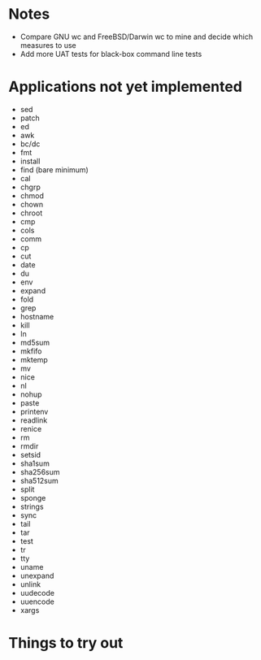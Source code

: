 Notes
=====

* Compare GNU wc and FreeBSD/Darwin wc to mine and decide which measures to use
* Add more UAT tests for black-box command line tests

Applications not yet implemented
================================

* sed
* patch
* ed
* awk
* bc/dc
* fmt
* install
* find (bare minimum)
* cal
* chgrp
* chmod
* chown
* chroot
* cmp
* cols
* comm
* cp
* cut
* date
* du
* env
* expand
* fold
* grep
* hostname
* kill
* ln
* md5sum
* mkfifo
* mktemp
* mv
* nice
* nl
* nohup
* paste
* printenv
* readlink
* renice
* rm
* rmdir
* setsid
* sha1sum
* sha256sum
* sha512sum
* split
* sponge
* strings
* sync
* tail
* tar
* test
* tr
* tty
* uname
* unexpand
* unlink
* uudecode
* uuencode
* xargs

Things to try out
=================
